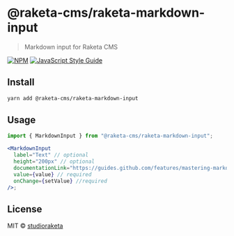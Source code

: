 # @raketa-cms/raketa-markdown-input

> Markdown input for Raketa CMS

[![NPM](https://img.shields.io/npm/v/@raketa-cms/raketa-markdown-input.svg)](https://www.npmjs.com/package/@raketa-cms/raketa-markdown-input) [![JavaScript Style Guide](https://img.shields.io/badge/code_style-standard-brightgreen.svg)](https://standardjs.com)

## Install

```bash
yarn add @raketa-cms/raketa-markdown-input
```

## Usage

```jsx
import { MarkdownInput } from "@raketa-cms/raketa-markdown-input";

<MarkdownInput
  label="Text" // optional
  height="200px" // optional
  documentationLink="https://guides.github.com/features/mastering-markdown/" // optional
  value={value} // required
  onChange={setValue} //required
/>;
```

## License

MIT © [studioraketa](https://github.com/studioraketa)
